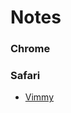 # Notes

### Chrome

### Safari

* [Vimmy](https://github.com/ogirginc/Notes/blob/master/lib/Browsers/Safari/Vimmy.md)
